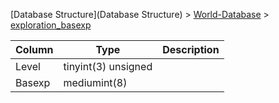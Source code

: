 [Database Structure](Database Structure) > [World-Database](World-Database) > [exploration_basexp](exploration_basexp)

Column | Type | Description
--- | --- | ---
Level | tinyint(3) unsigned | 
Basexp | mediumint(8) | 

